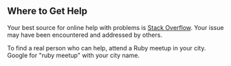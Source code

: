 ## Where to Get Help

Your best source for online help with problems is [Stack Overflow](http://stackoverflow.com/questions/tagged/ruby). Your issue may have been encountered and addressed by others.

To find a real person who can help, attend a Ruby meetup in your city. Google for "ruby meetup" with your city name.

